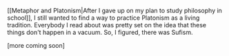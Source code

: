 [[Metaphor and Platonism|After I gave up on my plan to study philosophy in school]], I still wanted to find a way to practice Platonism as a living tradition. Everybody I read about was pretty set on the idea that these things don't happen in a vacuum. So, I figured, there was Sufism.  

[more coming soon]

